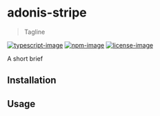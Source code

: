 # adonis-stripe
> Tagline

[![typescript-image]][typescript-url] [![npm-image]][npm-url] [![license-image]][license-url]

A short brief

## Installation

## Usage

[typescript-image]: https://img.shields.io/badge/Typescript-294E80.svg?style=for-the-badge&logo=typescript
[typescript-url]:  "typescript"

[npm-image]: https://img.shields.io/npm/v/adonis-stripe.svg?style=for-the-badge&logo=npm
[npm-url]: https://npmjs.org/package/adonis-stripe "npm"

[license-image]: https://img.shields.io/npm/l/adonis-stripe?color=blueviolet&style=for-the-badge
[license-url]: LICENSE.md "license"
